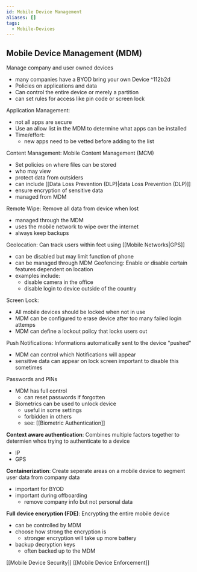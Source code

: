 ```yaml
---
id: Mobile Device Management
aliases: []
tags:
  - Mobile-Devices
---
```


## Mobile Device Management (MDM)

Manage company and user owned devices 
- many companies have a BYOD bring your own Device ^112b2d
- Policies on applications and data
- Can control the entire device or merely a partition
- can set rules for access like pin code or screen lock 


Application Management: 
- not all apps are secure 
- Use an allow list in the MDM to determine what apps can be installed 
- Time/effort: 
    - new apps need to be vetted before adding to the list

Content Management: 
Mobile Content Management (MCM) 
- Set policies on where files can be stored 
- who may view 
- protect data from outsiders 
- can include [[Data Loss Prevention (DLP)|data Loss Prevention (DLP)]]
- ensure encryption of sensitive data 
- managed from MDM


Remote Wipe: 
Remove all data from device when lost 
- managed through the MDM
- uses the mobile network to wipe over the internet 
- always keep backups 


Geolocation: 
Can track users within feet using [[Mobile Networks|GPS]]
- can be disabled but may limit function of phone 
- can be managed through MDM 
Geofencing: 
Enable or disable certain features dependent on location
- examples include: 
    - disable camera in the office 
    - disable login to device outside of the country

Screen Lock: 
- All mobile devices should be locked when not in use 
- MDM can be configured to erase device after too many failed login attemps 
- MDM can define a lockout policy that locks users out 


Push Notifications: 
Informations automatically sent to the device "pushed" 
- MDM can control which Notifications will appear 
- sensitive data can appear on lock screen important to disable this sometimes 


Passwords and PINs 
- MDM has full control 
    - can reset passwords if forgotten 
- Biometrics can be used to unlock device 
    - useful in some settings 
    - forbidden in others 
    - see: [[Biometric Authentication]]


**Context aware authentication**: 
Combines multiple factors together to determien whos trying to authenticate to a device 
- IP 
- GPS 

**Containerization**: 
Create seperate areas on a mobile device to segment user data from company data
- important for BYOD 
- important during offboarding
    - remove company info but not personal data 


**Full device encryption (FDE)**: 
Encrypting the entire mobile device 
- can be controlled by MDM 
- choose how strong the encryption is
    - stronger encryption will take up more battery 
- backup decryption keys 
    - often backed up to the MDM 

[[Mobile Device Security]]
[[Mobile Device Enforcement]]
